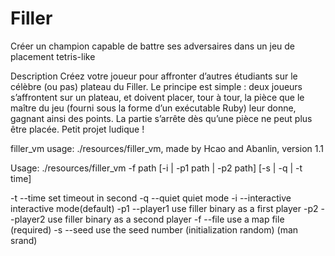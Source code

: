 # Filler
Créer un champion capable de battre ses adversaires dans un jeu de placement tetris-like

Description
Créez votre joueur pour affronter d’autres étudiants sur le célèbre (ou pas) plateau du Filler.
Le principe est simple : deux joueurs s’affrontent sur un plateau, et doivent placer, tour à tour,
la pièce que le maître du jeu (fourni sous la forme d’un exécutable Ruby) leur donne, gagnant ainsi des points.
La partie s’arrête dès qu’une pièce ne peut plus être placée. Petit projet ludique !


filler_vm usage:
./resources/filler_vm, made by Hcao and Abanlin, version 1.1

Usage: ./resources/filler_vm -f path [-i | -p1 path | -p2 path] [-s | -q | -t time]

   -t  --time		set timeout in second
   -q  --quiet		quiet mode
   -i  --interactive	interactive mode(default)
   -p1 --player1	use filler binary as a first player
   -p2 --player2	use filler binary as a second player
   -f  --file		use a map file (required)
   -s  --seed		use the seed number (initialization random) (man srand)
